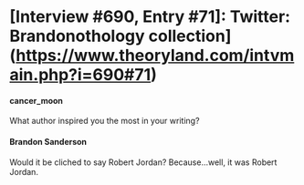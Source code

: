 # [Interview #690, Entry #71]: Twitter: Brandonothology collection](https://www.theoryland.com/intvmain.php?i=690#71)

#### cancer\_moon

What author inspired you the most in your writing?

#### Brandon Sanderson

Would it be cliched to say Robert Jordan? Because...well, it was Robert Jordan.

